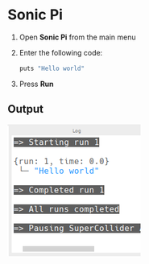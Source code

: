 # Sonic Pi

1. Open **Sonic Pi** from the main menu

1. Enter the following code:

    ```bash
    puts "Hello world"
    ```

1. Press **Run**

## Output

![](images/sonic-pi-1.png)
